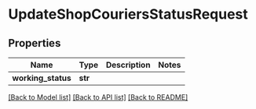 # UpdateShopCouriersStatusRequest

## Properties
Name | Type | Description | Notes
------------ | ------------- | ------------- | -------------
**working_status** | **str** |  | 

[[Back to Model list]](../README.md#documentation-for-models) [[Back to API list]](../README.md#documentation-for-api-endpoints) [[Back to README]](../README.md)

